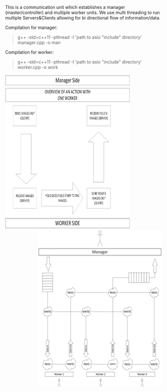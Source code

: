 




This is a communication unit which establishes a manager (master/controller)
and multiple worker units. We use multi threading to run multiple Servers&Clients
allowing for bi directional flow of information/data.



Compilation for manager:
> g++ -std=c++11 -pthread -I 'path to asio "include" directory' manager.cpp -o man

Compilation for worker:
> g++ -std=c++11 -pthread -I 'path to asio "include" directory' worker.cpp -o work




<img align="Left" width="400" height="500" src="diagrams/OneWorkerVisualization.jpg">

<img align="Right" width="400" height="500" src="diagrams/HighLevelVisualization.jpg">

